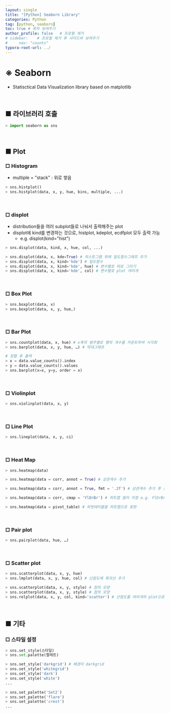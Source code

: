 ```yaml
---
layout: single
title: "[Python] Seaborn Library"
categories: Python
tag: [python, seaborn]
toc: true # 목차 보여주기
author_profile: false   # 프로필 제거
# sidebar:    # 프로필 제거 후 사이드바 보여주기
#     nav: "counts"
typora-root-url: ../
---
```


# **※ Seaborn**
- Statisctical Data Visualization library based on matplotlib

<br>

## ■ 라이브러리 호출

```py
> import seaborn as sns
```

<br>

## ■ Plot

### □ Histogram
- multiple = "stack" : 위로 쌓음

```py
> sns.histplot()
> sns.histplot(data, x, y, hue, bins, multiple, ...)
```

<br>

### □ displot
- distribution들을 여러 subplot들로 나눠서 출력해주는 plot
- displot에 kind를 변경하는 것으로, histplot, kdeplot, ecdfplot 모두 출력 가능
  - e.g. displot(kind="hist")

```py
> sns.displot(data, kind, x, hue, col, ...)
```

```py
> sns.displot(data, x, kde=True) # 히스토그램 위에 밀도함수그래프 추가
> sns.displot(data, x, kind='kde') # 밀도함수
> sns.displot(data, x, kind='kde', hue) # 변수별로 따로 그리기
> sns.displot(data, x, kind='kde', col) # 변수별로 plot 여러개
```

<br>

### □ Box Plot

```py
> sns.boxplot(data, x)
> sns.boxplot(data, x, y, hue,)
```

<br>

### □ Bar Plot

```py
> sns.countplot(data, x, hue) # x축의 범주별로 행의 개수를 카운트하여 시각화
> sns.barplot(data, x, y, hue, …) # 막대그래프
```

```py
# 정렬 후 출력
> x = data.value_counts().index
> y = data.value_counts().values
> sns.barplot(x=x, y=y, order = x)
```

<br>

### □ Violinplot

```py
> sns.violinplot(data, x, y)
```

<br>

### □ Line Plot

```py
> sns.lineplot(data, x, y, ci)
```

<br>

### □ Heat Map

```py
> sns.heatmap(data)
```

```py
> sns.heatmap(data = corr, annot = True) # 상관계수 추가

> sns.heatmap(data = corr, annot = True, fmt = '.2f') # 상관계수 추가 후 소수점 둘째 자리까지 표현

> sns.heatmap(data = corr, cmap = 'YlOrBr') # 히트맵 컬러 지정 e.g. YlOrBr

> sns.heatmap(data = pivot_table) # 피벗테이블을 히트맵으로 표현
```

<br>

### □ Pair plot

```py
> sns.pairplot(data, hue, …)
```

<br>

### □ Scatter plot

```py
> sns.scatterplot(data, x, y, hue)
> sns.lmplot(data, x, y, hue, col) # 산점도에 회귀선 추가
```

```py
> sns.scatterplot(data, x, y, style) # 점의 모양
> sns.scatterplot(data, x, y, style) # 점의 모양
> sns.relplot(data, x, y, col, kind='scatter') # 산점도를 여러개의 plot으로 나눔, col에는 구분할 변수
```

<br>

## ■ 기타

### □ 스타일 설정

```py
> sns.set_style(스타일)
> sns.set.palette(팔레트)
```

```py
> sns.set_style('darkgrid') # 배경이 darkgrid
> sns.set_style('whitegrid')
> sns.set_style('dark')
> sns.set_style('white')
...
```

```py
> sns.set_palette('Set2')
> sns.set_palette('flare')
> sns.set_palette('crest')
...
```